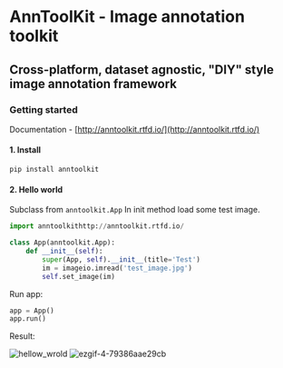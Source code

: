 # AnnToolKit - Image annotation toolkit
## Cross-platform, dataset agnostic, "DIY" style image annotation framework

### Getting started

Documentation - [http://anntoolkit.rtfd.io/](http://anntoolkit.rtfd.io/)

#### 1. Install

`pip install anntoolkit`

#### 2. Hello world
Subclass from `anntoolkit.App`
In init method load some test image.

``` python
import anntoolkithttp://anntoolkit.rtfd.io/

class App(anntoolkit.App):
    def __init__(self):
        super(App, self).__init__(title='Test')        
        im = imageio.imread('test_image.jpg')
        self.set_image(im)

```
Run app:

``` python
app = App()
app.run()
```

Result:

![hellow_wrold](https://user-images.githubusercontent.com/3229783/90511347-2c2c0f00-e111-11ea-91eb-a918f2f55288.png)
![ezgif-4-79386aae29cb](https://user-images.githubusercontent.com/3229783/90512523-21727980-e113-11ea-87b1-f79d76761f7a.gif)
